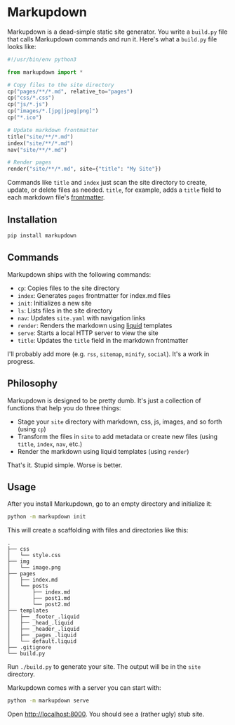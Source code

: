# Markupdown

Markupdown is a dead-simple static site generator. You write a `build.py` file that calls Markupdown commands and run it. Here's what a `build.py` file looks like:

```python
#!/usr/bin/env python3

from markupdown import *

# Copy files to the site directory
cp("pages/**/*.md", relative_to="pages")
cp("css/*.css")
cp("js/*.js")
cp("images/*.[jpg|jpeg|png]")
cp("*.ico")

# Update markdown frontmatter
title("site/**/*.md")
index("site/**/*.md")
nav("site/**/*.md")

# Render pages
render("site/**/*.md", site={"title": "My Site"})
```

Commands like `title` and `index` just scan the site directory to create, update, or delete files as needed. `title`, for example, adds a `title` field to each markdown file's [frontmatter](https://jekyllrb.com/docs/front-matter/).

## Installation

```bash
pip install markupdown
```

## Commands

Markupdown ships with the following commands:

- `cp`: Copies files to the site directory
- `index`: Generates `pages` frontmatter for index.md files
- `init`: Initializes a new site
- `ls`: Lists files in the site directory
- `nav`: Updates `site.yaml` with navigation links
- `render`: Renders the markdown using [liquid](https://shopify.github.io/liquid/) templates
- `serve`: Starts a local HTTP server to view the site
- `title`: Updates the `title` field in the markdown frontmatter

I'll probably add more (e.g. `rss`, `sitemap`, `minify`, `social`). It's a work in progress.

## Philosophy

Markupdown is designed to be pretty dumb. It's just a collection of functions that help you do three things:

- Stage your `site` directory with markdown, css, js, images, and so forth (using `cp`)
- Transform the files in `site` to add metadata or create new files (using `title`, `index`, `nav`, etc.)
- Render the markdown using liquid templates (using `render`)

That's it. Stupid simple. Worse is better.

## Usage

After you install Markupdown, go to an empty directory and initialize it:

```bash
python -m markupdown init
```

This will create a scaffolding with files and directories like this:

```text
.
├── css
│   └── style.css
├── img
│   └── image.png
├── pages
│   ├── index.md
│   └── posts
│       ├── index.md
│       ├── post1.md
│       └── post2.md
├── templates
│   ├── _footer_.liquid
│   ├── _head_.liquid
│   ├── _header_.liquid
│   ├── _pages_.liquid
│   └── default.liquid
├── .gitignore
└── build.py
```

Run `./build.py` to generate your site. The output will be in the `site` directory.

Markupdown comes with a server you can start with:

```bash
python -m markupdown serve
```

Open [http://localhost:8000](http://localhost:8000). You should see a (rather ugly) stub site.
